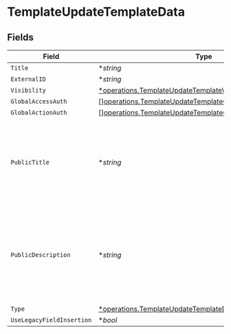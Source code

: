 # TemplateUpdateTemplateData


## Fields

| Field                                                                                                                                  | Type                                                                                                                                   | Required                                                                                                                               | Description                                                                                                                            |
| -------------------------------------------------------------------------------------------------------------------------------------- | -------------------------------------------------------------------------------------------------------------------------------------- | -------------------------------------------------------------------------------------------------------------------------------------- | -------------------------------------------------------------------------------------------------------------------------------------- |
| `Title`                                                                                                                                | **string*                                                                                                                              | :heavy_minus_sign:                                                                                                                     | N/A                                                                                                                                    |
| `ExternalID`                                                                                                                           | **string*                                                                                                                              | :heavy_minus_sign:                                                                                                                     | N/A                                                                                                                                    |
| `Visibility`                                                                                                                           | [*operations.TemplateUpdateTemplateVisibilityRequest](../../models/operations/templateupdatetemplatevisibilityrequest.md)              | :heavy_minus_sign:                                                                                                                     | N/A                                                                                                                                    |
| `GlobalAccessAuth`                                                                                                                     | [][operations.TemplateUpdateTemplateGlobalAccessAuthRequest](../../models/operations/templateupdatetemplateglobalaccessauthrequest.md) | :heavy_minus_sign:                                                                                                                     | N/A                                                                                                                                    |
| `GlobalActionAuth`                                                                                                                     | [][operations.TemplateUpdateTemplateGlobalActionAuthRequest](../../models/operations/templateupdatetemplateglobalactionauthrequest.md) | :heavy_minus_sign:                                                                                                                     | N/A                                                                                                                                    |
| `PublicTitle`                                                                                                                          | **string*                                                                                                                              | :heavy_minus_sign:                                                                                                                     | The title of the template that will be displayed to the public. Only applicable for public templates.                                  |
| `PublicDescription`                                                                                                                    | **string*                                                                                                                              | :heavy_minus_sign:                                                                                                                     | The description of the template that will be displayed to the public. Only applicable for public templates.                            |
| `Type`                                                                                                                                 | [*operations.TemplateUpdateTemplateDataType](../../models/operations/templateupdatetemplatedatatype.md)                                | :heavy_minus_sign:                                                                                                                     | N/A                                                                                                                                    |
| `UseLegacyFieldInsertion`                                                                                                              | **bool*                                                                                                                                | :heavy_minus_sign:                                                                                                                     | N/A                                                                                                                                    |